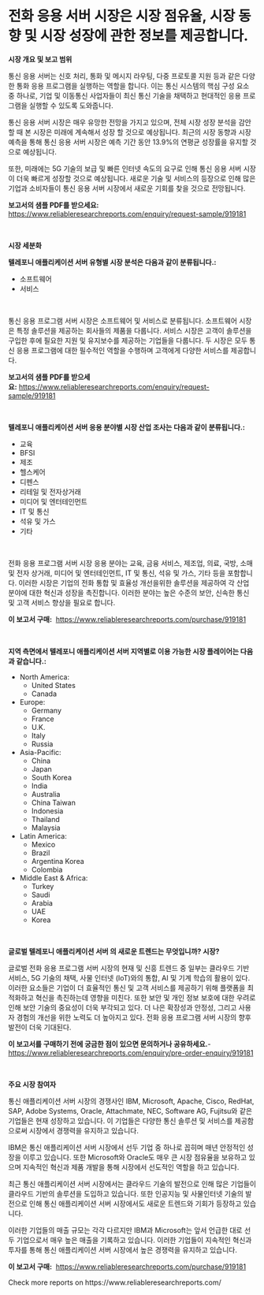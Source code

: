 <p><h1>전화 응용 서버 시장은 시장 점유율, 시장 동향 및 시장 성장에 관한 정보를 제공합니다.</h1></p><p><strong>시장 개요 및 보고 범위</strong></p>
<p><p>통신 응용 서버는 신호 처리, 통화 및 메시지 라우팅, 다중 프로토콜 지원 등과 같은 다양한 통화 응용 프로그램을 실행하는 역할을 합니다. 이는 통신 시스템의 핵심 구성 요소 중 하나로, 기업 및 이동통신 사업자들이 최신 통신 기술을 채택하고 현대적인 응용 프로그램을 실행할 수 있도록 도와줍니다.</p><p>통신 응용 서버 시장은 매우 유망한 전망을 가지고 있으며, 전체 시장 성장 분석을 감안할 때 본 시장은 미래에 계속해서 성장 할 것으로 예상됩니다. 최근의 시장 동향과 시장 예측을 통해 통신 응용 서버 시장은 예측 기간 동안 13.9%의 연평균 성장률을 유지할 것으로 예상됩니다.</p><p>또한, 미래에는 5G 기술의 보급 및 빠른 인터넷 속도의 요구로 인해 통신 응용 서버 시장이 더욱 빠르게 성장할 것으로 예상됩니다. 새로운 기술 및 서비스의 등장으로 인해 많은 기업과 소비자들이 통신 응용 서버 시장에서 새로운 기회를 찾을 것으로 전망됩니다.</p></p>
<p><strong>보고서의 샘플 PDF를 받으세요:</strong> <a href="https://www.reliableresearchreports.com/enquiry/request-sample/919181">https://www.reliableresearchreports.com/enquiry/request-sample/919181</a></p>
<p>&nbsp;</p>
<p><strong>시장 세분화</strong></p>
<p><strong>텔레포니 애플리케이션 서버 유형별 시장 분석은 다음과 같이 분류됩니다.:</strong></p>
<p><ul><li>소프트웨어</li><li>서비스</li></ul></p>
<p>&nbsp;</p>
<p><p>통신 응용 프로그램 서버 시장은 소프트웨어 및 서비스로 분류됩니다. 소프트웨어 시장은 특정 솔루션을 제공하는 회사들의 제품을 다룹니다. 서비스 시장은 고객이 솔루션을 구입한 후에 필요한 지원 및 유지보수를 제공하는 기업들을 다룹니다. 두 시장은 모두 통신 응용 프로그램에 대한 필수적인 역할을 수행하며 고객에게 다양한 서비스를 제공합니다.</p></p>
<p><strong>보고서의 샘플 PDF를 받으세요:</strong>&nbsp;<a href="https://www.reliableresearchreports.com/enquiry/request-sample/919181">https://www.reliableresearchreports.com/enquiry/request-sample/919181</a></p>
<p>&nbsp;</p>
<p><strong> 텔레포니 애플리케이션 서버 응용 분야별 시장 산업 조사는 다음과 같이 분류됩니다.:</strong></p>
<p><ul><li>교육</li><li>BFSI</li><li>제조</li><li>헬스케어</li><li>디펜스</li><li>리테일 및 전자상거래</li><li>미디어 및 엔터테인먼트</li><li>IT 및 통신</li><li>석유 및 가스</li><li>기타</li></ul></p>
<p>&nbsp;</p>
<p><p>전화 응용 프로그램 서버 시장 응용 분야는 교육, 금융 서비스, 제조업, 의료, 국방, 소매 및 전자 상거래, 미디어 및 엔터테인먼트, IT 및 통신, 석유 및 가스, 기타 등을 포함합니다. 이러한 시장은 기업의 전화 통합 및 효율성 개선을위한 솔루션을 제공하여 각 산업 분야에 대한 혁신과 성장을 촉진합니다. 이러한 분야는 높은 수준의 보안, 신속한 통신 및 고객 서비스 향상을 필요로 합니다.</p></p>
<p><strong>이 보고서 구매:</strong>&nbsp; <a href="https://www.reliableresearchreports.com/purchase/919181">https://www.reliableresearchreports.com/purchase/919181</a></p>
<p>&nbsp;</p>
<p><strong>지역 측면에서 텔레포니 애플리케이션 서버 지역별로 이용 가능한 시장 플레이어는 다음과 같습니다.:</strong></p>
<p><ul>
    <li>
        North America:
        <ul>
            <li>United States</li>
            <li>Canada</li>
        </ul>
    </li>
    <li>
        Europe:
        <ul>
            <li>Germany</li>
            <li>France</li>
            <li>U.K.</li>
            <li>Italy</li>
            <li>Russia</li>
        </ul>
    </li>
    <li>
        Asia-Pacific:
        <ul>
            <li>China</li>
            <li>Japan</li>
            <li>South Korea</li>
            <li>India</li>
            <li>Australia</li>
            <li>China Taiwan</li>
            <li>Indonesia</li>
            <li>Thailand</li>
            <li>Malaysia</li>
        </ul>
    </li>
    <li>
        Latin America:
        <ul>
            <li>Mexico</li>
            <li>Brazil</li>
            <li>Argentina Korea</li>
            <li>Colombia</li>
        </ul>
    </li>
    <li>
        Middle East & Africa:
        <ul>
            <li>Turkey</li>
            <li>Saudi</li>
            <li>Arabia</li>
            <li>UAE</li>
            <li>Korea</li>
        </ul>
    </li>
    </ul></p>
<p>&nbsp;</p>
<p><strong>글로벌 텔레포니 애플리케이션 서버 의 새로운 트렌드는 무엇입니까? 시장?</strong></p>
<p><p>글로벌 전화 응용 프로그램 서버 시장의 현재 및 신흥 트렌드 중 일부는 클라우드 기반 서비스, 5G 기술의 채택, 사물 인터넷 (IoT)와의 통합, AI 및 기계 학습의 활용이 있다. 이러한 요소들은 기업이 더 효율적인 통신 및 고객 서비스를 제공하기 위해 플랫폼을 최적화하고 혁신을 촉진하는데 영향을 미친다. 또한 보안 및 개인 정보 보호에 대한 우려로 인해 보안 기술의 중요성이 더욱 부각되고 있다. 더 나은 확장성과 안정성, 그리고 사용자 경험의 개선을 위한 노력도 더 높아지고 있다. 전화 응용 프로그램 서버 시장의 향후 발전이 더욱 기대된다.</p></p>
<p><strong>이 보고서를 구매하기 전에 궁금한 점이 있으면 문의하거나 공유하세요.</strong>- <a href="https://www.reliableresearchreports.com/enquiry/pre-order-enquiry/919181">https://www.reliableresearchreports.com/enquiry/pre-order-enquiry/919181</a></p>
<p>&nbsp;</p>
<p><strong>주요 시장 참여자</strong></p>
<p><p>통신 애플리케이션 서버 시장의 경쟁사인 IBM, Microsoft, Apache, Cisco, RedHat, SAP, Adobe Systems, Oracle, Attachmate, NEC, Software AG, Fujitsu와 같은 기업들은 현재 성장하고 있습니다. 이 기업들은 다양한 통신 솔루션 및 서비스를 제공함으로써 시장에서 경쟁력을 유지하고 있습니다.</p><p>IBM은 통신 애플리케이션 서버 시장에서 선두 기업 중 하나로 꼽히며 매년 안정적인 성장을 이루고 있습니다. 또한 Microsoft와 Oracle도 매우 큰 시장 점유율을 보유하고 있으며 지속적인 혁신과 제품 개발을 통해 시장에서 선도적인 역할을 하고 있습니다.</p><p>최근 통신 애플리케이션 서버 시장에서는 클라우드 기술의 발전으로 인해 많은 기업들이 클라우드 기반의 솔루션을 도입하고 있습니다. 또한 인공지능 및 사물인터넷 기술의 발전으로 인해 통신 애플리케이션 서버 시장에서도 새로운 트렌드와 기회가 등장하고 있습니다.</p><p>이러한 기업들의 매출 규모는 각각 다르지만 IBM과 Microsoft는 앞서 언급한 대로 선두 기업으로서 매우 높은 매출을 기록하고 있습니다. 이러한 기업들이 지속적인 혁신과 투자를 통해 통신 애플리케이션 서버 시장에서 높은 경쟁력을 유지하고 있습니다.</p></p>
<p><strong>이 보고서 구매:</strong>&nbsp;&nbsp;<a href="https://www.reliableresearchreports.com/purchase/919181">https://www.reliableresearchreports.com/purchase/919181</a></p>
<p>Check more reports on https://www.reliableresearchreports.com/</p>
